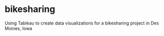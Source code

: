# bikesharing
Using Tableau to create data visualizations for a bikesharing project in Des Moines, Iowa
